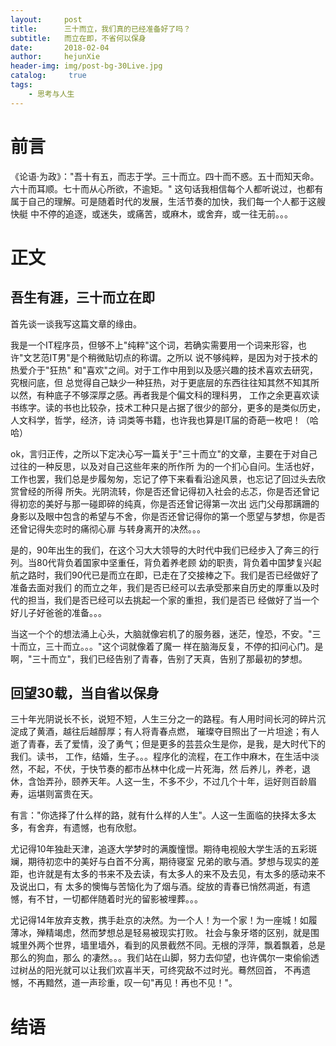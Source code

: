 ```yaml
---
layout:     post
title:      三十而立，我们真的已经准备好了吗？
subtitle:   而立在即，不省何以保身
date:       2018-02-04
author:     hejunXie
header-img: img/post-bg-30Live.jpg
catalog: 	 true
tags:
    - 思考与人生
---
```



# 前言

《论语·为政》："吾十有五，而志于学。三十而立。四十而不惑。五十而知天命。六十而耳顺。七十而从心所欲，不逾矩。"
这句话我相信每个人都听说过，也都有属于自己的理解。可是随着时代的发展，生活节奏的加快，我们每一个人都于这艘快艇
中不停的追逐，或迷失，或痛苦，或麻木，或舍弃，或一往无前。。。

# 正文

## 吾生有涯，三十而立在即

首先谈一谈我写这篇文章的缘由。

我是一个IT程序员，但够不上"纯粹"这个词，若确实需要用一个词来形容，也许"文艺范IT男"是个稍微贴切点的称谓。之所以
说不够纯粹，是因为对于技术的热爱介于"狂热" 和"喜欢"之间。对于工作中用到以及感兴趣的技术喜欢去研究，究根问底，但
总觉得自己缺少一种狂热，对于更底层的东西往往知其然不知其所以然，有种底子不够深厚之感。再者我是个偏文科的理科男，
工作之余更喜欢读书练字。读的书也比较杂，技术工种只是占据了很少的部分，更多的是类似历史，人文科学，哲学，经济，诗
词类等书籍，也许我也算是IT届的奇葩一枚吧！（哈哈）

ok，言归正传，之所以下定决心写一篇关于"三十而立"的文章，主要在于对自己过往的一种反思，以及对自己这些年来的所作所
为的一个扪心自问。生活也好，工作也罢，我们总是步履匆匆，忘记了停下来看看沿途风景，也忘记了回过头去欣赏曾经的所得
所失。光阴流转，你是否还曾记得初入社会的忐忑，你是否还曾记得初恋的美好与那一碰即碎的纯真，你是否还曾记得第一次出
远门父母那蹒跚的身影以及眼中包含的希望与不舍，你是否还曾记得你的第一个愿望与梦想，你是否还曾记得失恋时的痛彻心扉
与转身离开的决然。。。

是的，90年出生的我们，在这个习大大领导的大时代中我们已经步入了奔三的行列。当80代背负着国家中坚重任，背负着养老顾
幼的职责，背负着中国梦复兴起航之路时，我们90代已是而立在即，已走在了交接棒之下。我们是否已经做好了准备去面对我们
的而立之年，我们是否已经可以去承受那来自历史的厚重以及时代的担当，我们是否已经可以去挑起一个家的重担，我们是否已
经做好了当一个好儿子好爸爸的准备。。。

当这一个个的想法涌上心头，大脑就像宕机了的服务器，迷茫，惶恐，不安。"三十而立，三十而立。。。"这个词就像着了魔一
样在脑海反复，不停的扣问心门。是啊，"三十而立"，我们已经告别了青春，告别了天真，告别了那最初的梦想。

## 回望30载，当自省以保身

三十年光阴说长不长，说短不短，人生三分之一的路程。有人用时间长河的碎片沉淀成了黄酒，越往后越醇厚；有人将青春点燃，
璀璨夺目照出了一片坦途；有人逝了青春，丢了爱情，没了勇气；但是更多的芸芸众生是你，是我，是大时代下的我们。读书，
工作，结婚，生子。。。程序化的流程，在工作中麻木，在生活中淡然，不起，不伏，于快节奏的都市丛林中化成一片死海，然
后养儿，养老，退休，含饴弄孙，颐养天年。人这一生，不多不少，不过几个十年，运好则百龄眉寿，运堪则富贵在天。

有言："你选择了什么样的路，就有什么样的人生"。人这一生面临的抉择太多太多，有舍弃，有遗憾，也有欣慰。

尤记得10年独赴天津，追逐大学梦时的满腹憧憬。期待电视般大学生活的五彩斑斓，期待初恋中的美好与白首不分离，期待寝室
兄弟的歌与酒。梦想与现实的差距，也许就是有太多的书来不及去读，有太多人的来不及去见，有太多的感动来不及说出口，有
太多的懊悔与苦恼化为了烟与酒。绽放的青春已悄然凋逝，有遗憾，有不甘，一切都伴随着时光的留影被埋葬。。。

尤记得14年放弃支教，携手赴京的决然。为一个人！为一个家！为一座城！如履薄冰，殚精竭虑，然而梦想总是轻易被现实打败。
社会与象牙塔的区别，就是围城里外两个世界，墙里墙外，看到的风景截然不同。无根的浮萍，飘着飘着，总是那么的狗血，那么
的凄然。。。我们站在山脚，努力去仰望，也许偶尔一束偷偷透过树丛的阳光就可以让我们欢喜半天，可终究敌不过时光。蓦然回首，
不再遗憾，不再黯然，道一声珍重，叹一句"再见！再也不见！"。

# 结语


